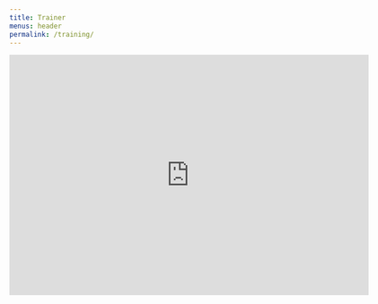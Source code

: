 ```yaml
---
title: Trainer 
menus: header
permalink: /training/
---
```

<style type="text/css">
.post{
background-color: #40718f;
}
</style>
<iframe id="printf" name="printf" src="https://macaulaylibrary.org/asset/226174081/embed" height="429" width="640" frameborder="0" allowfullscreen></iframe>
